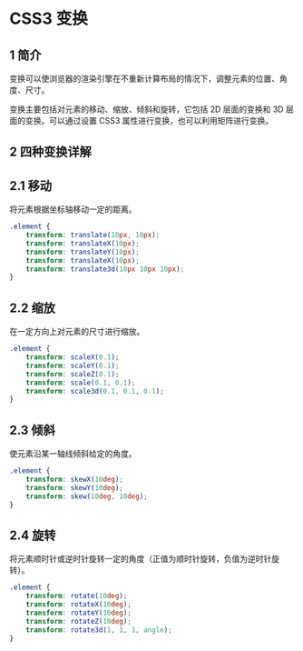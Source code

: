# CSS3 变换

## 1 简介

变换可以使浏览器的渲染引擎在不重新计算布局的情况下，调整元素的位置、角度、尺寸。

变换主要包括对元素的移动、缩放、倾斜和旋转，它包括 2D 层面的变换和 3D 层面的变换。可以通过设置 CSS3 属性进行变换，也可以利用矩阵进行变换。

## 2 四种变换详解

## 2.1 移动

将元素根据坐标轴移动一定的距离。

```css
.element {
    transform: translate(10px, 10px);
    transform: translateX(10px);
    transform: translateY(10px);
    transform: translateX(10px);
    transform: translate3d(10px 10px 10px);
} 
```

## 2.2 缩放

在一定方向上对元素的尺寸进行缩放。

```css
.element {
    transform: scaleX(0.1);
    transform: scaleY(0.1);
    transform: scaleZ(0.1);
    transform: scale(0.1, 0.1);
    transform: scale3d(0.1, 0.1, 0.1);
} 
```

## 2.3 倾斜

使元素沿某一轴线倾斜给定的角度。

```css 
.element {
    transform: skewX(10deg);
    transform: skewY(10deg);
    transform: skew(10deg, 10deg);
}
```

## 2.4 旋转
将元素顺时针或逆时针旋转一定的角度（正值为顺时针旋转，负值为逆时针旋转）。

```css
.element {
    transform: rotate(10deg);
    transform: rotateX(10deg);
    transform: rotateY(10deg);
    transform: rotateZ(10deg);
    transform: rotate3d(1, 1, 1, angle);
} 
```